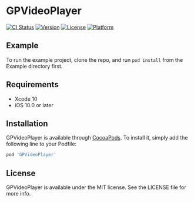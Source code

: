 # GPVideoPlayer

[![CI Status](https://img.shields.io/travis/pgpt10/GPVideoPlayer.svg?style=flat)](https://travis-ci.org/pgpt10/GPVideoPlayer)
[![Version](https://img.shields.io/cocoapods/v/GPVideoPlayer.svg?style=flat)](https://cocoapods.org/pods/GPVideoPlayer)
[![License](https://img.shields.io/cocoapods/l/GPVideoPlayer.svg?style=flat)](https://cocoapods.org/pods/GPVideoPlayer)
[![Platform](https://img.shields.io/cocoapods/p/GPVideoPlayer.svg?style=flat)](https://cocoapods.org/pods/GPVideoPlayer)

## Example

To run the example project, clone the repo, and run `pod install` from the Example directory first.

## Requirements

- Xcode 10
- iOS 10.0 or later

## Installation

GPVideoPlayer is available through [CocoaPods](https://cocoapods.org). To install
it, simply add the following line to your Podfile:

```ruby
pod 'GPVideoPlayer'
```

## License

GPVideoPlayer is available under the MIT license. See the LICENSE file for more info.
